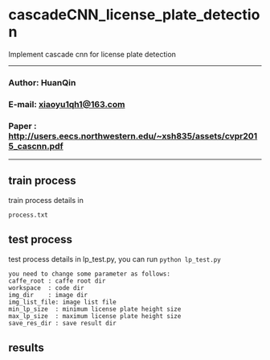 cascadeCNN_license_plate_detection
======================================
Implement cascade cnn for license plate detection
****
### Author: HuanQin
### E-mail: xiaoyu1qh1@163.com
### Paper : http://users.eecs.northwestern.edu/~xsh835/assets/cvpr2015_cascnn.pdf
****

train process
------
train process details in 
    
    process.txt

test process
------
test process details in lp_test.py, you can run 
`python lp_test.py`  
    
    you need to change some parameter as follows:  
    caffe_root : caffe root dir  
    workspace  : code dir  
    img_dir    : image dir  
    img_list_file: image list file  
    min_lp_size  : minimum license plate height size  
    max_lp_size  : maximum license plate height size  
    save_res_dir : save result dir  

results
------



